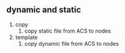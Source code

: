 ## dynamic and static 
  1. copy 
     1. copy static file from ACS to nodes
  2. template 
     1. copy dynamic file from ACS to nodes 